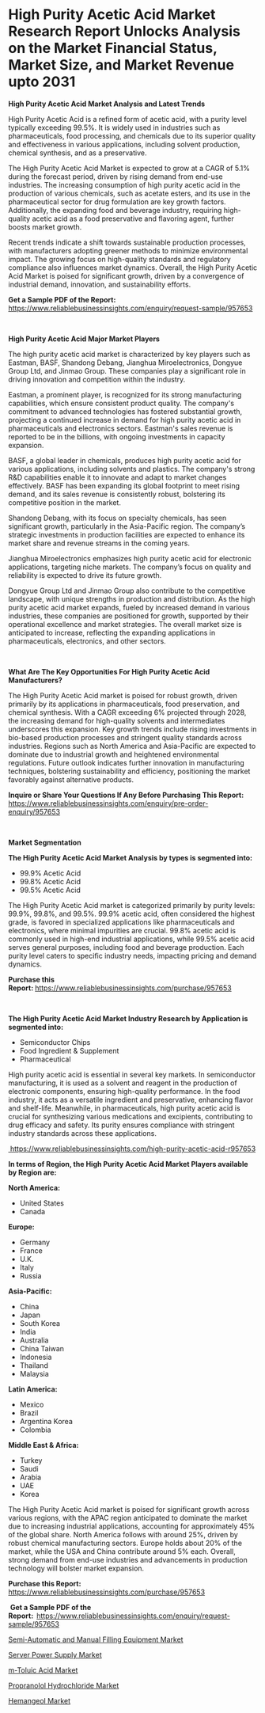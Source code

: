 <p><h1>High Purity Acetic Acid Market Research Report Unlocks Analysis on the Market Financial Status, Market Size, and Market Revenue upto 2031</h1></p><p><strong>High Purity Acetic Acid Market Analysis and Latest Trends</strong></p>
<p><p>High Purity Acetic Acid is a refined form of acetic acid, with a purity level typically exceeding 99.5%. It is widely used in industries such as pharmaceuticals, food processing, and chemicals due to its superior quality and effectiveness in various applications, including solvent production, chemical synthesis, and as a preservative.</p><p>The High Purity Acetic Acid Market is expected to grow at a CAGR of 5.1% during the forecast period, driven by rising demand from end-use industries. The increasing consumption of high purity acetic acid in the production of various chemicals, such as acetate esters, and its use in the pharmaceutical sector for drug formulation are key growth factors. Additionally, the expanding food and beverage industry, requiring high-quality acetic acid as a food preservative and flavoring agent, further boosts market growth.</p><p>Recent trends indicate a shift towards sustainable production processes, with manufacturers adopting greener methods to minimize environmental impact. The growing focus on high-quality standards and regulatory compliance also influences market dynamics. Overall, the High Purity Acetic Acid Market is poised for significant growth, driven by a convergence of industrial demand, innovation, and sustainability efforts.</p></p>
<p><strong>Get a Sample PDF of the Report:&nbsp;</strong> <a href="https://www.reliablebusinessinsights.com/enquiry/request-sample/957653?utm_campaign=1109&utm_medium=2&utm_source=Github&utm_content=ia&utm_term=03122024&utm_id=high-purity-acetic-acid">https://www.reliablebusinessinsights.com/enquiry/request-sample/957653</a></p>
<p>&nbsp;</p>
<p><strong>High Purity Acetic Acid Major Market Players</strong></p>
<p><p>The high purity acetic acid market is characterized by key players such as Eastman, BASF, Shandong Debang, Jianghua Miroelectronics, Dongyue Group Ltd, and Jinmao Group. These companies play a significant role in driving innovation and competition within the industry.</p><p>Eastman, a prominent player, is recognized for its strong manufacturing capabilities, which ensure consistent product quality. The company's commitment to advanced technologies has fostered substantial growth, projecting a continued increase in demand for high purity acetic acid in pharmaceuticals and electronics sectors. Eastman's sales revenue is reported to be in the billions, with ongoing investments in capacity expansion.</p><p>BASF, a global leader in chemicals, produces high purity acetic acid for various applications, including solvents and plastics. The company's strong R&D capabilities enable it to innovate and adapt to market changes effectively. BASF has been expanding its global footprint to meet rising demand, and its sales revenue is consistently robust, bolstering its competitive position in the market.</p><p>Shandong Debang, with its focus on specialty chemicals, has seen significant growth, particularly in the Asia-Pacific region. The company’s strategic investments in production facilities are expected to enhance its market share and revenue streams in the coming years.</p><p>Jianghua Miroelectronics emphasizes high purity acetic acid for electronic applications, targeting niche markets. The company’s focus on quality and reliability is expected to drive its future growth.</p><p>Dongyue Group Ltd and Jinmao Group also contribute to the competitive landscape, with unique strengths in production and distribution. As the high purity acetic acid market expands, fueled by increased demand in various industries, these companies are positioned for growth, supported by their operational excellence and market strategies. The overall market size is anticipated to increase, reflecting the expanding applications in pharmaceuticals, electronics, and other sectors.</p></p>
<p>&nbsp;</p>
<p><strong>What Are The Key Opportunities For High Purity Acetic Acid Manufacturers?</strong></p>
<p><p>The High Purity Acetic Acid market is poised for robust growth, driven primarily by its applications in pharmaceuticals, food preservation, and chemical synthesis. With a CAGR exceeding 6% projected through 2028, the increasing demand for high-quality solvents and intermediates underscores this expansion. Key growth trends include rising investments in bio-based production processes and stringent quality standards across industries. Regions such as North America and Asia-Pacific are expected to dominate due to industrial growth and heightened environmental regulations. Future outlook indicates further innovation in manufacturing techniques, bolstering sustainability and efficiency, positioning the market favorably against alternative products.</p></p>
<p><strong>Inquire or Share Your Questions If Any Before Purchasing This Report:</strong> <a href="https://www.reliablebusinessinsights.com/enquiry/pre-order-enquiry/957653?utm_campaign=1109&utm_medium=2&utm_source=Github&utm_content=ia&utm_term=03122024&utm_id=high-purity-acetic-acid">https://www.reliablebusinessinsights.com/enquiry/pre-order-enquiry/957653</a></p>
<p>&nbsp;</p>
<p><strong>Market Segmentation</strong></p>
<p><strong>The High Purity Acetic Acid Market Analysis by types is segmented into:</strong></p>
<p><ul><li>99.9% Acetic Acid</li><li>99.8% Acetic Acid</li><li>99.5% Acetic Acid</li></ul></p>
<p><p>The High Purity Acetic Acid market is categorized primarily by purity levels: 99.9%, 99.8%, and 99.5%. 99.9% acetic acid, often considered the highest grade, is favored in specialized applications like pharmaceuticals and electronics, where minimal impurities are crucial. 99.8% acetic acid is commonly used in high-end industrial applications, while 99.5% acetic acid serves general purposes, including food and beverage production. Each purity level caters to specific industry needs, impacting pricing and demand dynamics.</p></p>
<p><strong>Purchase this Report:&nbsp;</strong><a href="https://www.reliablebusinessinsights.com/purchase/957653?utm_campaign=1109&utm_medium=2&utm_source=Github&utm_content=ia&utm_term=03122024&utm_id=high-purity-acetic-acid">https://www.reliablebusinessinsights.com/purchase/957653</a></p>
<p>&nbsp;</p>
<p><strong>The High Purity Acetic Acid Market Industry Research by Application is segmented into:</strong></p>
<p><ul><li>Semiconductor Chips</li><li>Food Ingredient & Supplement</li><li>Pharmaceutical</li></ul></p>
<p><p>High purity acetic acid is essential in several key markets. In semiconductor manufacturing, it is used as a solvent and reagent in the production of electronic components, ensuring high-quality performance. In the food industry, it acts as a versatile ingredient and preservative, enhancing flavor and shelf-life. Meanwhile, in pharmaceuticals, high purity acetic acid is crucial for synthesizing various medications and excipients, contributing to drug efficacy and safety. Its purity ensures compliance with stringent industry standards across these applications.</p></p>
<p><a href="https://www.reliablebusinessinsights.com/high-purity-acetic-acid-r957653?utm_campaign=1109&utm_medium=2&utm_source=Github&utm_content=ia&utm_term=03122024&utm_id=high-purity-acetic-acid">&nbsp;https://www.reliablebusinessinsights.com/high-purity-acetic-acid-r957653</a></p>
<p><strong>In terms of Region, the High Purity Acetic Acid Market Players available by Region are:</strong></p>
<p>
    <p> <strong> North America: </strong>
        <ul>
            <li>United States</li>
            <li>Canada</li>
        </ul>
        </p> 
    <p> <strong> Europe: </strong>
        <ul>
            <li>Germany</li>
            <li>France</li>
            <li>U.K.</li>
            <li>Italy</li>
            <li>Russia</li>
        </ul>
        </p> 
    <p> <strong> Asia-Pacific: </strong>
        <ul>
            <li>China</li>
            <li>Japan</li>
            <li>South Korea</li>
            <li>India</li>
            <li>Australia</li>
            <li>China Taiwan</li>
            <li>Indonesia</li>
            <li>Thailand</li>
            <li>Malaysia</li>
        </ul>
        </p> 
    <p> <strong> Latin America: </strong>
        <ul>
            <li>Mexico</li>
            <li>Brazil</li>
            <li>Argentina Korea</li>
            <li>Colombia</li>
        </ul>
        </p> 
    <p> <strong> Middle East & Africa: </strong>
        <ul>
            <li>Turkey</li>
            <li>Saudi</li>
            <li>Arabia</li>
            <li>UAE</li>
            <li>Korea</li>
        </ul>
    </p>
    </p>
<p><p>The High Purity Acetic Acid market is poised for significant growth across various regions, with the APAC region anticipated to dominate the market due to increasing industrial applications, accounting for approximately 45% of the global share. North America follows with around 25%, driven by robust chemical manufacturing sectors. Europe holds about 20% of the market, while the USA and China contribute around 5% each. Overall, strong demand from end-use industries and advancements in production technology will bolster market expansion.</p></p>
<p><strong>Purchase this Report: </strong><a href="https://www.reliablebusinessinsights.com/purchase/957653?utm_campaign=1109&utm_medium=2&utm_source=Github&utm_content=ia&utm_term=03122024&utm_id=high-purity-acetic-acid">https://www.reliablebusinessinsights.com/purchase/957653</a></p>
<p>&nbsp;<strong>Get a Sample PDF of the Report:&nbsp;&nbsp;</strong><a href="https://www.reliablebusinessinsights.com/enquiry/request-sample/957653?utm_campaign=1109&utm_medium=2&utm_source=Github&utm_content=ia&utm_term=03122024&utm_id=high-purity-acetic-acid">https://www.reliablebusinessinsights.com/enquiry/request-sample/957653</a></p>
<p><strong></strong></p>
<p><p><a href="https://github.com/wileonie19657/Market-Research-Report-List-1/blob/main/semi-automatic-and-manual-filling-equipment-market.md?utm_campaign=1109&utm_medium=2&utm_source=Github&utm_content=ia&utm_term=03122024&utm_id=high-purity-acetic-acid">Semi-Automatic and Manual Filling Equipment Market</a></p><p><a href="https://issuu.com/reportprime-2/docs/server-power-supply-market-size-2030.pptx?utm_campaign=1109&utm_medium=2&utm_source=Github&utm_content=ia&utm_term=03122024&utm_id=high-purity-acetic-acid">Server Power Supply Market</a></p><p><a href="https://issuu.com/reportprime-2/docs/m-toluic-acid-market-size-2030.pptx?utm_campaign=1109&utm_medium=2&utm_source=Github&utm_content=ia&utm_term=03122024&utm_id=high-purity-acetic-acid">m-Toluic Acid Market</a></p><p><a href="https://www.linkedin.com/pulse/growth-segmentation-126-cagr-forecast-propranolol-hydrochloride-a6o5e?utm_campaign=1109&utm_medium=2&utm_source=Github&utm_content=ia&utm_term=03122024&utm_id=high-purity-acetic-acid">Propranolol Hydrochloride Market</a></p><p><a href="https://www.linkedin.com/pulse/hemangeol-market-future-analysis-its-size-technology-development-w8aje?utm_campaign=1109&utm_medium=2&utm_source=Github&utm_content=ia&utm_term=03122024&utm_id=high-purity-acetic-acid">Hemangeol Market</a></p></p>